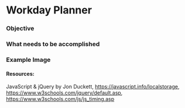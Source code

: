 # Workday Planner

### Objective

### What needs to be accomplished

### Example Image


#### Resources:
JavaScript & jQuery by Jon Duckett, https://javascript.info/localstorage, https://www.w3schools.com/jquery/default.asp, https://www.w3schools.com/js/js_timing.asp
